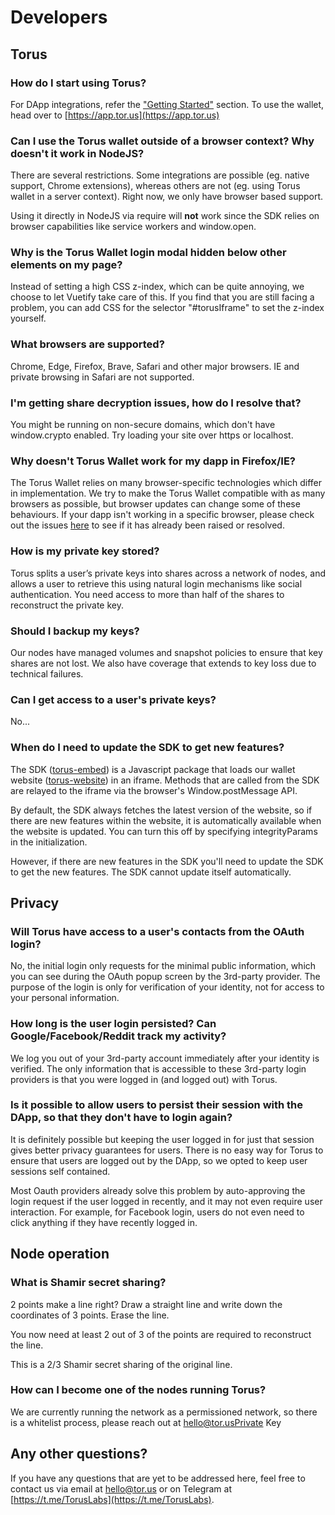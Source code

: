 # Developers

## Torus

### How do I start using Torus?

For DApp integrations, refer the ["Getting Started"](../../getting-started.md) section. To use the wallet, head over to [https://app.tor.us](https://app.tor.us)

### Can I use the Torus wallet outside of a browser context? Why doesn't it work in NodeJS?

There are several restrictions. Some integrations are possible \(eg. native support, Chrome extensions\), whereas others are not \(eg. using Torus wallet in a server context\). Right now, we only have browser based support.

Using it directly in NodeJS via require will **not** work since the SDK relies on browser capabilities like service workers and window.open.

### Why is the Torus Wallet login modal hidden below other elements on my page?

Instead of setting a high CSS z-index, which can be quite annoying, we choose to let Vuetify take care of this. If you find that you are still facing a problem, you can add CSS for the selector "\#torusIframe" to set the z-index yourself.

### What browsers are supported?

Chrome, Edge, Firefox, Brave, Safari and other major browsers. IE and private browsing in Safari are not supported.

### I'm getting share decryption issues, how do I resolve that?

You might be running on non-secure domains, which don't have window.crypto enabled. Try loading your site over https or localhost.

### Why doesn't Torus Wallet work for my dapp in Firefox/IE?

The Torus Wallet relies on many browser-specific technologies which differ in implementation. We try to make the Torus Wallet compatible with as many browsers as possible, but browser updates can change some of these behaviours. If your dapp isn't working in a specific browser, please check out the issues [here](https://github.com/torusresearch/torus-website/issues) to see if it has already been raised or resolved.

### How is my private key stored?

Torus splits a user’s private keys into shares across a network of nodes, and allows a user to retrieve this using natural login mechanisms like social authentication. You need access to more than half of the shares to reconstruct the private key.

### Should I backup my keys?

Our nodes have managed volumes and snapshot policies to ensure that key shares are not lost. We also have coverage that extends to key loss due to technical failures.

### Can I get access to a user's private keys?

No...

### When do I need to update the SDK to get new features?

The SDK \([torus-embed](https://github.com/torusresearch/torus-embed)\) is a Javascript package that loads our wallet website \([torus-website](https://github.com/torusresearch/torus-website)\) in an iframe. Methods that are called from the SDK are relayed to the iframe via the browser's Window.postMessage API.

By default, the SDK always fetches the latest version of the website, so if there are new features within the website, it is automatically available when the website is updated. You can turn this off by specifying integrityParams in the initialization.

However, if there are new features in the SDK you'll need to update the SDK to get the new features. The SDK cannot update itself automatically.

## Privacy

### Will Torus have access to a user's contacts from the OAuth login?

No, the initial login only requests for the minimal public information, which you can see during the OAuth popup screen by the 3rd-party provider. The purpose of the login is only for verification of your identity, not for access to your personal information.

### How long is the user login persisted? Can Google/Facebook/Reddit track my activity?

We log you out of your 3rd-party account immediately after your identity is verified. The only information that is accessible to these 3rd-party login providers is that you were logged in \(and logged out\) with Torus.

### Is it possible to allow users to persist their session with the DApp, so that they don't have to login again?

It is definitely possible but keeping the user logged in for just that session gives better privacy guarantees for users. There is no easy way for Torus to ensure that users are logged out by the DApp, so we opted to keep user sessions self contained.

Most Oauth providers already solve this problem by auto-approving the login request if the user logged in recently, and it may not even require user interaction. For example, for Facebook login, users do not even need to click anything if they have recently logged in.

## Node operation

### What is Shamir secret sharing?

2 points make a line right? Draw a straight line and write down the coordinates of 3 points. Erase the line.

You now need at least 2 out of 3 of the points are required to reconstruct the line.

This is a 2/3 Shamir secret sharing of the original line.

### How can I become one of the nodes running Torus?

We are currently running the network as a permissioned network, so there is a whitelist process, please reach out at hello@tor.usPrivate Key

## Any other questions?

If you have any questions that are yet to be addressed here, feel free to contact us via email at hello@tor.us or on Telegram at [https://t.me/TorusLabs](https://t.me/TorusLabs).


